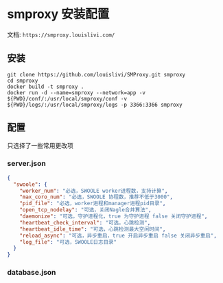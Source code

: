 # smproxy 安装配置

文档: `https://smproxy.louislivi.com/`

## 安装

```shell
git clone https://github.com/louislivi/SMProxy.git smproxy
cd smproxy
docker build -t smproxy .
docker run -d --name=smproxy --network=app -v ${PWD}/conf/:/usr/local/smproxy/conf -v ${PWD}/logs/:/usr/local/smproxy/logs -p 3366:3366 smproxy
```

## 配置

只选择了一些常用更改项

### server.json

```json
{
  "swoole": {
    "worker_num": "必选，SWOOLE worker进程数，支持计算",
    "max_coro_num": "必选，SWOOLE 协程数，推荐不低于3000",
    "pid_file": "必选，worker进程和manager进程pid目录",
    "open_tcp_nodelay": "可选，关闭Nagle合并算法",
    "daemonize": "可选，守护进程化，true 为守护进程 false 关闭守护进程",
    "heartbeat_check_interval": "可选，心跳检测",
    "heartbeat_idle_time": "可选，心跳检测最大空闲时间",
    "reload_async": "可选，异步重启，true 开启异步重启 false 关闭异步重启",
    "log_file": "可选，SWOOLE日志目录"
  }
}
```

### database.json
